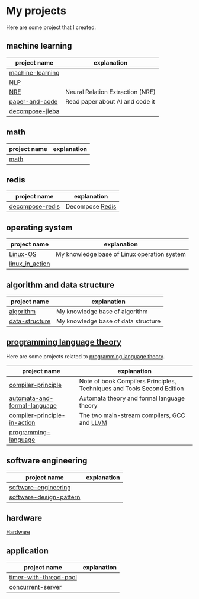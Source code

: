# My projects

Here are some project that I created.

## machine learning

| project name                                                 | explanation                      |
| ------------------------------------------------------------ | -------------------------------- |
| [machine-learning](https://dengking.github.io/machine-learning) |                                  |
| [NLP](https://dengking.github.io/NLP)                        |                                  |
| [NRE](https://github.com/dengking/NRE)                       | Neural Relation Extraction (NRE) |
| [paper-and-code](https://github.com/dengking/paper-and-code) | Read paper about AI and code it  |
| [decompose-jieba](https://github.com/dengking/decompose-jieba) |                                  |

## math

| project name                             | explanation |
| ---------------------------------------- | ----------- |
| [math](https://github.com/dengking/math) |             |



## redis

| project name                                                 | explanation                                         |
| ------------------------------------------------------------ | --------------------------------------------------- |
| [decompose-redis](https://dengking.github.io/decompose-redis/) | Decompose [Redis](https://github.com/antirez/redis) |



## operating system

| project name                                                 | explanation                                 |
| ------------------------------------------------------------ | ------------------------------------------- |
| [Linux-OS](https://dengking.github.io/Linux-OS/)             | My knowledge base of Linux operation system |
| [linux_in_action](https://github.com/dengking/linux_in_action) |                                             |




## algorithm and data structure 

| project name                                                 | explanation                         |
| ------------------------------------------------------------ | ----------------------------------- |
| [algorithm](https://dengking.github.io/algorithm)           | My knowledge base of algorithm      |
| [data-structure](https://dengking.github.io/data-structure/) | My knowledge base of data structure |



## [programming language theory](https://en.wikipedia.org/wiki/Programming_language_theory)

Here are some projects related to [programming language theory](https://en.wikipedia.org/wiki/Programming_language_theory).

| project name                                                 | explanation                                                  |
| ------------------------------------------------------------ | ------------------------------------------------------------ |
| [compiler-principle](https://dengking.github.io/compiler-principle/) | Note of book Compilers Principles, Techniques and Tools Second Edition |
| [automata-and-formal-language](https://dengking.github.io/automata-and-formal-language) | Automata theory and formal language theory                   |
| [compiler-principle-in-action](https://github.com/dengking/compiler-principle-in-action) | The two main-stream compilers, [GCC](https://gcc.gnu.org/) and [LLVM](http://llvm.org/) |
| [programming-language](http://dengking.github.io/programming-language) |                                                              |





## software engineering

| project name                                                 | explanation |
| ------------------------------------------------------------ | ----------- |
| [software-engineering](https://github.com/dengking/software-engineering) |             |
| [software-design-pattern](https://github.com/dengking/software-design-pattern) |             |



## hardware

[Hardware](https://dengking.github.io/Hardware/)

## application

| project name                                                 | explanation |
| ------------------------------------------------------------ | ----------- |
| [timer-with-thread-pool](https://github.com/dengking/timer-with-thread-pool) |             |
| [concurrent-server](https://github.com/dengking/concurrent-server) |             |

